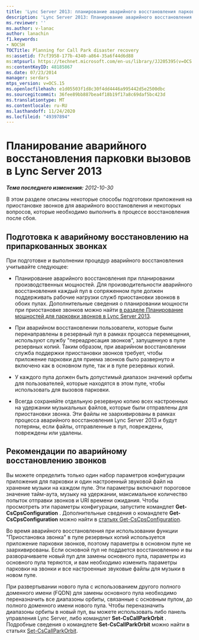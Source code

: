 ```yaml
---
title: 'Lync Server 2013: планирование аварийного восстановления парковки вызовов'
description: 'Lync Server 2013: Планирование аварийного восстановления звонков.'
ms.reviewer: ''
ms.author: v-lanac
author: lanachin
f1.keywords:
- NOCSH
TOCTitle: Planning for Call Park disaster recovery
ms:assetid: f7cf3958-177b-4340-a864-35a6f44d6d88
ms:mtpsurl: https://technet.microsoft.com/en-us/library/JJ205395(v=OCS.15)
ms:contentKeyID: 48185867
ms.date: 07/23/2014
manager: serdars
mtps_version: v=OCS.15
ms.openlocfilehash: e1d05503f1d8c30f4dd4446a995442d5e2500dbc
ms.sourcegitcommit: 36fee89bb887bea4f18b19f17a8c69daf5bc423d
ms.translationtype: MT
ms.contentlocale: ru-RU
ms.lasthandoff: 11/24/2020
ms.locfileid: "49397894"
---
```

# <a name="planning-for-call-park-disaster-recovery-in-lync-server-2013"></a>Планирование аварийного восстановления парковки вызовов в Lync Server 2013

<div data-xmlns="http://www.w3.org/1999/xhtml">

<div class="topic" data-xmlns="http://www.w3.org/1999/xhtml" data-msxsl="urn:schemas-microsoft-com:xslt" data-cs="https://msdn.microsoft.com/">

<div data-asp="https://msdn2.microsoft.com/asp">



</div>

<div id="mainSection">

<div id="mainBody">

<span> </span>

_**Тема последнего изменения:** 2012-10-30_

В этом разделе описаны некоторые способы подготовки приложения на приостановке звонков для аварийного восстановления и некоторых вопросов, которые необходимо выполнить в процессе восстановления после сбоя.

<div>

## <a name="preparing-for-call-park-disaster-recovery"></a>Подготовка к аварийному восстановлению на припаркованных звонках

При подготовке и выполнении процедур аварийного восстановления учитывайте следующее:

  - Планирование аварийного восстановления при планировании производственных мощностей. Для производительности аварийного восстановления каждый пул в сопряженном пуле должен поддерживать рабочие нагрузки служб приостановки звонков в обоих пулах. Дополнительные сведения о планировании мощности при приостановке звонков можно найти [в разделе Планирование мощностей для парковки звонков в Lync Server 2013](lync-server-2013-capacity-planning-for-call-park.md).

  - При аварийном восстановлении пользователи, которые были перенаправлены в резервный пул в рамках процесса перемещения, используют службу "переадресация звонков", запущенную в пуле резервных копий. Таким образом, при аварийном восстановлении служба поддержки приостановки звонков требует, чтобы приложение парковки для приема звонков было развернуто и включено как в основном пуле, так и в пуле резервных копий.

  - У каждого пула должен быть допустимый диапазон значений орбиты для пользователей, которые находятся в этом пуле, чтобы использовать для вызовов парковки.

  - Всегда сохраняйте отдельную резервную копию всех настроенных на удержании музыкальных файлов, которые были отправлены для приостановки звонка. Эти файлы не заархивированы в рамках процесса аварийного восстановления Lync Server 2013 и будут потеряны, если файлы, отправленные в пул, повреждены, повреждены или удалены.

</div>

<div>

## <a name="call-park-disaster-recovery-considerations"></a>Рекомендации по аварийному восстановлению звонков

Вы можете определить только один набор параметров конфигурации приложения для парковки и один настроенный звуковой файл на хранение музыки на каждом пуле. Эти параметры включают пороговое значение тайм-аута, музыку на удержании, максимальное количество попыток отправки звонков и URI времени ожидания. Чтобы просмотреть эти параметры конфигурации, запустите командлет **Get-CsCpsConfiguration** . Дополнительные сведения о командлете **Get-CsCpsConfiguration** можно найти в [статьях Get-CsCpsConfiguration](https://docs.microsoft.com/powershell/module/skype/Get-CsCpsConfiguration).

Во время аварийного восстановления при использовании функции "Приостановка звонка" в пуле резервных копий используется приложение парковки звонков, поэтому параметры в основном пуле не заархивированы. Если основной пул не поддается восстановлению и вы разворачиваете новый пул для замены основного пула, параметры из основного пула теряются, и вам необходимо изменить параметры парковки на звонки и все настроенные звуковые файлы для музыки в новом пуле.

При развертывании нового пула с использованием другого полного доменного имени (FQDN) для замены основного пула необходимо переназначить все диапазоны орбиты, связанные с основным пулом, до полного доменного имени нового пула. Чтобы переназначить диапазоны орбиты в новый пул, вы можете использовать либо панель управления Lync Server, либо командлет **Set-CsCallParkOrbit** . Подробные сведения о командлете **Set-CsCallParkOrbit** можно найти в статьях [Set-CsCallParkOrbit](https://docs.microsoft.com/powershell/module/skype/Set-CsCallParkOrbit).

</div>

</div>

<span> </span>

</div>

</div>

</div>

